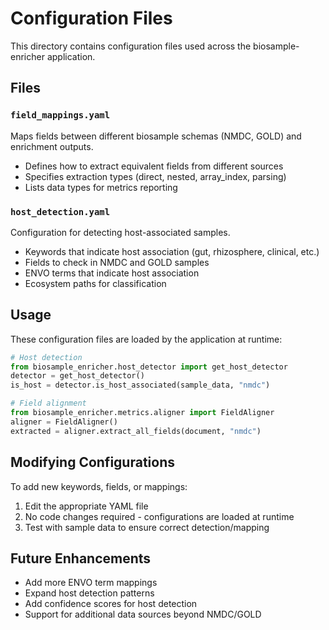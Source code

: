 # Configuration Files

This directory contains configuration files used across the biosample-enricher application.

## Files

### `field_mappings.yaml`
Maps fields between different biosample schemas (NMDC, GOLD) and enrichment outputs.
- Defines how to extract equivalent fields from different sources
- Specifies extraction types (direct, nested, array_index, parsing)
- Lists data types for metrics reporting

### `host_detection.yaml`
Configuration for detecting host-associated samples.
- Keywords that indicate host association (gut, rhizosphere, clinical, etc.)
- Fields to check in NMDC and GOLD samples
- ENVO terms that indicate host association
- Ecosystem paths for classification

## Usage

These configuration files are loaded by the application at runtime:

```python
# Host detection
from biosample_enricher.host_detector import get_host_detector
detector = get_host_detector()
is_host = detector.is_host_associated(sample_data, "nmdc")

# Field alignment
from biosample_enricher.metrics.aligner import FieldAligner
aligner = FieldAligner()
extracted = aligner.extract_all_fields(document, "nmdc")
```

## Modifying Configurations

To add new keywords, fields, or mappings:
1. Edit the appropriate YAML file
2. No code changes required - configurations are loaded at runtime
3. Test with sample data to ensure correct detection/mapping

## Future Enhancements

- Add more ENVO term mappings
- Expand host detection patterns
- Add confidence scores for host detection
- Support for additional data sources beyond NMDC/GOLD
